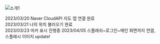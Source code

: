 ![소개1]([https://user-images.githubusercontent.com/60145951/162572357-a22b3d6f-9100-4dd5-8e68-4a2267de1e49.png](https://user-images.githubusercontent.com/82654401/263451072-52bb2d5d-b4da-4783-a471-c1eee671109c.png))

2023/03/20 Naver CloudAPI 지도 앱 연결 완료<br>
2023/03/21 나의 위치 불러오기 완료<br>
2023/03/23 마커 표시 진행중
2023/04/05 스플래쉬~로그인~메인 화면까지 연결, 스플래시 이미지 update!
